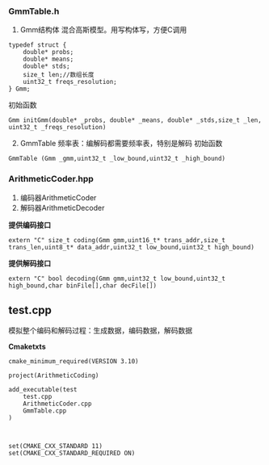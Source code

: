 ### GmmTable.h
1. Gmm结构体
混合高斯模型。用写构体写，方便C调用
```
typedef struct {
    double* probs;
    double* means;
    double* stds;
    size_t len;//数组长度
    uint32_t freqs_resolution;
} Gmm;
```
初始函数
```
Gmm initGmm(double* _probs, double* _means, double* _stds,size_t _len, uint32_t _freqs_resolution) 
```
2. GmmTable
频率表：编解码都需要频率表，特别是解码
初始函数
```
GmmTable (Gmm _gmm,uint32_t _low_bound,uint32_t _high_bound)
```
### ArithmeticCoder.hpp
1. 编码器ArithmeticCoder
2. 解码器ArithmeticDecoder

**提供编码接口**

```
extern "C" size_t coding(Gmm gmm,uint16_t* trans_addr,size_t trans_len,uint8_t* data_addr,uint32_t low_bound,uint32_t high_bound)
```

**提供解码接口**

```
extern "C" bool decoding(Gmm gmm,uint32_t low_bound,uint32_t high_bound,char binFile[],char decFile[])
```

## test.cpp

模拟整个编码和解码过程：生成数据，编码数据，解码数据

**Cmaketxts**

```
cmake_minimum_required(VERSION 3.10)

project(ArithmeticCoding)

add_executable(test 
    test.cpp 
    ArithmeticCoder.cpp  
    GmmTable.cpp
)



set(CMAKE_CXX_STANDARD 11)
set(CMAKE_CXX_STANDARD_REQUIRED ON)
```

